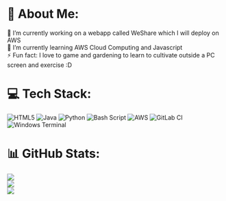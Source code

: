 # 💫 About Me:
🔭 I’m currently working on a webapp called WeShare which I will deploy on AWS<br>🌱 I’m currently learning AWS Cloud Computing and Javascript<br>⚡ Fun fact: I love to game and gardening to learn to cultivate outside a PC screen and exercise :D 

# 💻 Tech Stack:
![HTML5](https://img.shields.io/badge/html5-%23E34F26.svg?style=for-the-badge&logo=html5&logoColor=white) ![Java](https://img.shields.io/badge/java-%23ED8B00.svg?style=for-the-badge&logo=openjdk&logoColor=white) ![Python](https://img.shields.io/badge/python-3670A0?style=for-the-badge&logo=python&logoColor=ffdd54) ![Bash Script](https://img.shields.io/badge/bash_script-%23121011.svg?style=for-the-badge&logo=gnu-bash&logoColor=white) ![AWS](https://img.shields.io/badge/AWS-%23FF9900.svg?style=for-the-badge&logo=amazon-aws&logoColor=white) ![GitLab CI](https://img.shields.io/badge/gitlab%20CI-%23181717.svg?style=for-the-badge&logo=gitlab&logoColor=white) ![Windows Terminal](https://img.shields.io/badge/Windows%20Terminal-%234D4D4D.svg?style=for-the-badge&logo=windows-terminal&logoColor=white)
# 📊 GitHub Stats:
![](https://github-readme-stats.vercel.app/api?username=TrestkonDev&theme=aura_dark&hide_border=false&include_all_commits=true&count_private=true)<br/>
![](https://github-readme-streak-stats.herokuapp.com/?user=TrestkonDev&theme=aura_dark&hide_border=false)<br/>
![](https://github-readme-stats.vercel.app/api/top-langs/?username=TrestkonDev&theme=aura_dark&hide_border=false&include_all_commits=true&count_private=true&layout=compact)

<!--
### 🔝 Top Contributed Repo
![](https://github-contributor-stats.vercel.app/api?username=TrestkonDev&limit=5&theme=dark&combine_all_yearly_contributions=true)
---
[![](https://visitcount.itsvg.in/api?id=TrestkonDev&icon=0&color=0)](https://visitcount.itsvg.in)
-->
